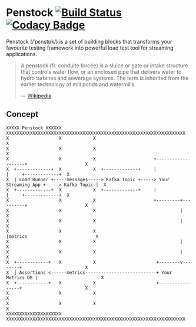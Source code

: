 # Penstock [![Build Status](https://travis-ci.com/woodenmill/penstock.svg?branch=master)](https://travis-ci.com/woodenmill/penstock) [![Codacy Badge](https://api.codacy.com/project/badge/Grade/d80fdff9f48e456c88845dce16a594e6)](https://www.codacy.com/project/wojda/penstock/dashboard?utm_source=github.com&amp;utm_medium=referral&amp;utm_content=woodenmill/penstock&amp;utm_campaign=Badge_Grade_Dashboard)

Penstock (/ˈpɛnstɒk/) is a set of building blocks that transforms your favourite testing framework into powerful load test tool for streaming applications.


> A penstock (fr. conduite forcée) is a sluice or gate or intake structure that controls water flow, or an enclosed pipe that delivers water to hydro turbines and sewerage systems. The term is inherited from the earlier technology of mill ponds and watermills.
>
> &mdash; [Wikipedia](https://en.wikipedia.org/wiki/Penstock)

## Concept

```
XXXXX Penstock XXXXXX            XXXXXXXXXXXXXXXXXXXXXXXXXXXXXXXXXXXXXXXXXXXXXXXXXXXXXXXXXXXXXXXXXXXX
X                   X            X                                                                  X
X                   X            X                                                                  X
X                   X            X                      +--------------------+                      X
X  +-------------+  X            X  +-------------+     |                    |     +-------------+  X
X  | Load Runner +-----messages-----> Kafka Topic +-----> Your Streaming App +-----> Kafka Topic |  X
X  +-------------+  X            X  +-------------+     |                    |     +-------------+  X
X                   X            X                      +---------+----------+                      X
X                   X            X                                |                                 X
X                   X            X                                |                                 X
X                   X            X                                |metrics                          X
X                   X            X                                |                                 X
X                   X            X                                |                                 X
X  +------------+   X            X                       +--------v--------+                        X
X  | Assertions <------metrics---------------------------+ Your Metrics DB |                        X
X  +------------+   X            X                       +-----------------+                        X
X                   X            X                                                                  X
X                   X            X                                                                  X
XXXXXXXXXXXXXXXXXXXXX            XXXXXXXXXXXXXXXXXXXXXXXXXXXXXXXXXXXXXXXXXXXXXXXXXXXXXXXXXXXXXXXXXXXX

```
